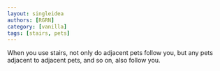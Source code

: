 ```yaml
---
layout: singleidea
authors: [RGRN]
category: [vanilla]
tags: [stairs, pets]
---
```

When you use stairs, not only do adjacent pets follow you, but any pets adjacent to adjacent pets, and so on, also follow you.
